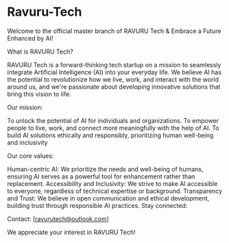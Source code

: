 # Ravuru-Tech
Welcome to the official master branch of RAVURU Tech & Embrace a Future Enhanced by AI!

What is RAVURU Tech?

RAVURU Tech is a forward-thinking tech startup on a mission to seamlessly integrate Artificial Intelligence (AI) into your everyday life.
We believe AI has the potential to revolutionize how we live, work, and interact with the world around us, and we're passionate about developing innovative solutions that bring this vision to life.

Our mission:

To unlock the potential of AI for individuals and organizations.
To empower people to live, work, and connect more meaningfully with the help of AI.
To build AI solutions ethically and responsibly, prioritizing human well-being and inclusivity

Our core values:

Human-centric AI: We prioritize the needs and well-being of humans, ensuring AI serves as a powerful tool for enhancement rather than replacement.
Accessibility and Inclusivity: We strive to make AI accessible to everyone, regardless of technical expertise or background.
Transparency and Trust: We believe in open communication and ethical development, building trust through responsible AI practices.
Stay connected:

Contact: [ravurutech@outlook.com]

We appreciate your interest in RAVURU Tech!
